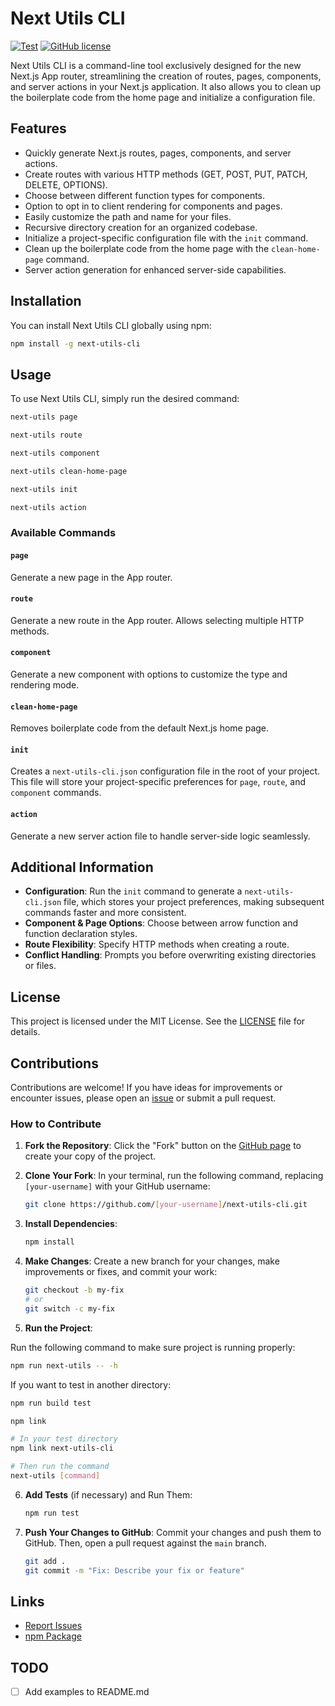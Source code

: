 # Next Utils CLI

[![Test](https://github.com/bocarw121/next-utils-cli/actions/workflows/test.yml/badge.svg)](https://github.com/bocarw121/next-utils-cli/actions/workflows/test.yml) [![GitHub license](https://img.shields.io/badge/license-MIT-blue.svg)](https://github.com/bocarw121/next-utils-cli/blob/main/LICENCE)

Next Utils CLI is a command-line tool exclusively designed for the new Next.js App router, streamlining the creation of routes, pages, components, and server actions in your Next.js application. It also allows you to clean up the boilerplate code from the home page and initialize a configuration file.

## Features

- Quickly generate Next.js routes, pages, components, and server actions.
- Create routes with various HTTP methods (GET, POST, PUT, PATCH, DELETE, OPTIONS).
- Choose between different function types for components.
- Option to opt in to client rendering for components and pages.
- Easily customize the path and name for your files.
- Recursive directory creation for an organized codebase.
- Initialize a project-specific configuration file with the `init` command.
- Clean up the boilerplate code from the home page with the `clean-home-page` command.
- Server action generation for enhanced server-side capabilities.

## Installation

You can install Next Utils CLI globally using npm:

```bash
npm install -g next-utils-cli
```

## Usage

To use Next Utils CLI, simply run the desired command:

```bash
next-utils page
```

```bash
next-utils route
```

```bash
next-utils component
```

```bash
next-utils clean-home-page
```

```bash
next-utils init
```

```bash
next-utils action
```

### Available Commands

#### **`page`**
Generate a new page in the App router.

#### **`route`**
Generate a new route in the App router. Allows selecting multiple HTTP methods.

#### **`component`**
Generate a new component with options to customize the type and rendering mode.

#### **`clean-home-page`**
Removes boilerplate code from the default Next.js home page.

#### **`init`**
Creates a `next-utils-cli.json` configuration file in the root of your project. This file will store your project-specific preferences for `page`, `route`, and `component` commands.

#### **`action`**
Generate a new server action file to handle server-side logic seamlessly.

## Additional Information

- **Configuration**: Run the `init` command to generate a `next-utils-cli.json` file, which stores your project preferences, making subsequent commands faster and more consistent.
- **Component & Page Options**: Choose between arrow function and function declaration styles.
- **Route Flexibility**: Specify HTTP methods when creating a route.
- **Conflict Handling**: Prompts you before overwriting existing directories or files.

## License

This project is licensed under the MIT License. See the [LICENSE](/LICENSE) file for details.

## Contributions

Contributions are welcome! If you have ideas for improvements or encounter issues, please open an [issue](https://github.com/bocarw121/next-utils-cli/issues) or submit a pull request.

### How to Contribute

1. **Fork the Repository**: Click the "Fork" button on the [GitHub page](https://github.com/bocarw121/next-utils-cli) to create your copy of the project.

2. **Clone Your Fork**: In your terminal, run the following command, replacing `[your-username]` with your GitHub username:

   ```bash
   git clone https://github.com/[your-username]/next-utils-cli.git
   ```

3. **Install Dependencies**:

   ```bash
   npm install
   ```

4. **Make Changes**: Create a new branch for your changes, make improvements or fixes, and commit your work:

   ```bash
   git checkout -b my-fix
   # or
   git switch -c my-fix
   ```

5. **Run the Project**:

Run the following command to make sure project is running properly:

```bash
npm run next-utils -- -h
```

If you want to test in another directory:

```bash
npm run build test

npm link

# In your test directory
npm link next-utils-cli

# Then run the command
next-utils [command]
```

6. **Add Tests** (if necessary) and Run Them:

   ```bash
   npm run test
   ```

7. **Push Your Changes to GitHub**: Commit your changes and push them to GitHub. Then, open a pull request against the `main` branch.

   ```bash
   git add .
   git commit -m "Fix: Describe your fix or feature"
   ```

## Links

- [Report Issues](https://github.com/bocarw121/next-utils-cli/issues)
- [npm Package](https://www.npmjs.com/package/next-utils-cli)

## TODO

- [ ] Add examples to README.md
